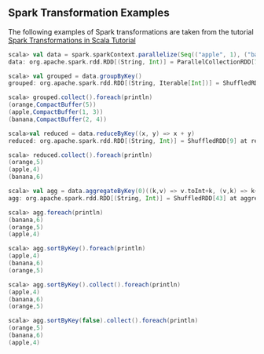 
## Spark Transformation Examples

The following examples of Spark transformations are taken from the tutorial [Spark Transformations in Scala Tutorial](https://supergloo.com/spark-scala/spark-transformations)

```scala
scala> val data = spark.sparkContext.parallelize(Seq(("apple", 1), ("banana", 2), ("apple", 3), ("banana", 4), ("orange", 5)))
data: org.apache.spark.rdd.RDD[(String, Int)] = ParallelCollectionRDD[7] at parallelize at <console>:22

scala> val grouped = data.groupByKey()
grouped: org.apache.spark.rdd.RDD[(String, Iterable[Int])] = ShuffledRDD[8] at groupByKey at <console>:23

scala> grouped.collect().foreach(println)
(orange,CompactBuffer(5))
(apple,CompactBuffer(1, 3))
(banana,CompactBuffer(2, 4))

scala>val reduced = data.reduceByKey((x, y) => x + y)
reduced: org.apache.spark.rdd.RDD[(String, Int)] = ShuffledRDD[9] at reduceByKey at <console>:23

scala> reduced.collect().foreach(println)
(orange,5)
(apple,4)
(banana,6)

scala> val agg = data.aggregateByKey(0)((k,v) => v.toInt+k, (v,k) => k+v)
agg: org.apache.spark.rdd.RDD[(String, Int)] = ShuffledRDD[43] at aggregateByKey at <console>:23

scala> agg.foreach(println)
(banana,6)
(orange,5)
(apple,4)

scala> agg.sortByKey().foreach(println)
(apple,4)
(banana,6)
(orange,5)

scala> agg.sortByKey().collect().foreach(println)
(apple,4)
(banana,6)
(orange,5)

scala> agg.sortByKey(false).collect().foreach(println)
(orange,5)
(banana,6)
(apple,4)

```
